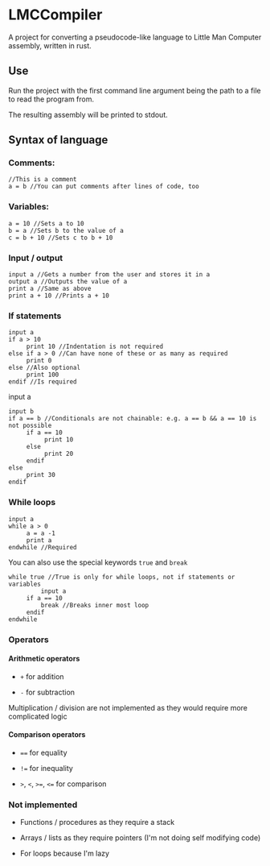 
# LMCCompiler

A project for converting a pseudocode-like language to Little Man Computer assembly, written in rust.

  

## Use

Run the project with the first command line argument being the path to a file to read the program from.

The resulting assembly will be printed to stdout.

  

## Syntax of language

### Comments:

    //This is a comment
    a = b //You can put comments after lines of code, too


  

### Variables:

    a = 10 //Sets a to 10
    b = a //Sets b to the value of a
    c = b + 10 //Sets c to b + 10

  

### Input / output


    input a //Gets a number from the user and stores it in a
    output a //Outputs the value of a
    print a //Same as above
    print a + 10 //Prints a + 10

  
### If statements

    input a
    if a > 10
         print 10 //Indentation is not required
    else if a > 0 //Can have none of these or as many as required
         print 0
    else //Also optional
         print 100
    endif //Is required


 
input a

    input b
    if a == b //Conditionals are not chainable: e.g. a == b && a == 10 is not possible
         if a == 10
              print 10
         else
              print 20
         endif
    else
         print 30
    endif

  

### While loops

  
    input a
    while a > 0
         a = a -1
         print a
    endwhile //Required

You can also use the special keywords `true` and `break`

    while true //True is only for while loops, not if statements or variables
             input a
         if a == 10
             break //Breaks inner most loop
         endif
    endwhile


### Operators

#### Arithmetic operators

*  `+` for addition

*  `-` for subtraction

Multiplication / division are not implemented as they would require more complicated logic

#### Comparison operators

*  `==` for equality

*  `!=` for inequality

*  `>`, `<`, `>=`, `<=` for comparison


### Not implemented

* Functions / procedures as they require a stack

* Arrays / lists as they require pointers (I'm not doing self modifying code)

* For loops because I'm lazy
